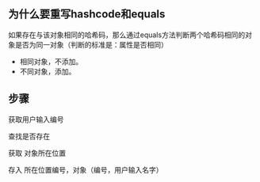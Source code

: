## 为什么要重写hashcode和equals

如果存在与该对象相同的哈希码，那么通过equals方法判断两个哈希码相同的对象是否为同一对象（判断的标准是：属性是否相同）

- 相同对象，不添加。
- 不同对象，添加。

## 步骤

获取用户输入编号

查找是否存在

获取 对象所在位置

存入 所在位置编号，对象（编号，用户输入名字）